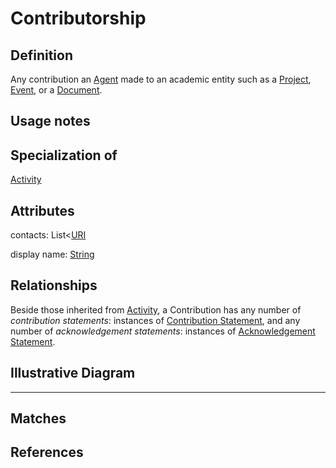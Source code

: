 # Contributorship

## Definition
Any contribution an [Agent](../entities/Agent.md) made to an academic entity such as a [Project](../entities/Contribution_to_Project.md), [Event](../entities/Contribution_to_Event.md), or a [Document](Contribution_to_Document.md).

## Usage notes

## Specialization of
[Activity](../entities/Activity.md)

## Attributes

contacts: List<[URI](../datatypes/URI.md)

display name: [String](../datatypes/String.md)

## Relationships

Beside those inherited from [Activity](../entities/Activity.md#relationships), a Contribution has any number of *contribution statements*: instances of [Contribution Statement](../entities/Contribution_Statement), and any number of *acknowledgement statements*: instances of [Acknowledgement Statement](../entities/Acknowledgement_Statement). 

## Illustrative Diagram


---
## Matches

## References